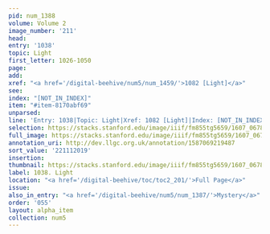 ```yaml
---
pid: num_1388
volume: Volume 2
image_number: '211'
head:
entry: '1038'
topic: Light
first_letter: 1026-1050
page:
add:
xref: "<a href='/digital-beehive/num5/num_1459/'>1082 [Light]</a>"
see:
index: "[NOT_IN_INDEX]"
item: "#item-8170abf69"
unparsed:
line: 'Entry: 1038|Topic: Light|Xref: 1082 [Light]|Index: [NOT_IN_INDEX]|#item-8170abf69'
selection: https://stacks.stanford.edu/image/iiif/fm855tg5659/1607_0678/419,2019,2864,1084/full/0/default.jpg
full_image: https://stacks.stanford.edu/image/iiif/fm855tg5659/1607_0678/full/full/0/default.jpg
annotation_uri: http://dev.llgc.org.uk/annotation/1587069219487
sort_value: '221112019'
insertion:
thumbnail: https://stacks.stanford.edu/image/iiif/fm855tg5659/1607_0678/419,2019,600,180/250,/0/default.jpg
label: 1038. Light
location: "<a href='/digital-beehive/toc/toc2_201/'>Full Page</a>"
issue:
also_in_entry: "<a href='/digital-beehive/num5/num_1387/'>Mystery</a>"
order: '055'
layout: alpha_item
collection: num5
---
```

